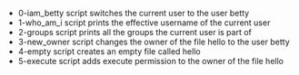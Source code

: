 - 0-iam_betty script switches the current user to the user betty 
- 1-who_am_i script prints the effective username of the current user
- 2-groups script prints all the groups the current user is part of
- 3-new_owner script changes the owner of the file hello to the user betty
- 4-empty script creates an empty file called hello
- 5-execute script adds execute permission to the owner of the file hello

